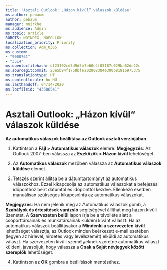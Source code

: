 ```yaml
---
title: 'Asztali Outlook: „Házon kívül“ válaszok küldése'
ms.author: pebaum
author: pebaum
manager: mnirkhe
ms.audience: Admin
ms.topic: article
ROBOTS: NOINDEX, NOFOLLOW
localization_priority: Priority
ms.collection: Adm_O365
ms.custom:
- "9000761"
- "3514"
ms.openlocfilehash: df23102cd5d9d5b7e60e4f05187c029ba62de22c
ms.sourcegitcommit: 23e5b94f1758bfe202008384e300b81816975375
ms.translationtype: HT
ms.contentlocale: hu-HU
ms.lasthandoff: 04/14/2020
ms.locfileid: "43506541"
---
```

# <a name="outlook-desktop-send-out-of-office-replies"></a>Asztali Outlook: „Házon kívül“ válaszok küldése

**Az automatikus válaszok beállítása az Outlook asztali verziójában**

1. Kattintson a **Fájl > Automatikus válaszok** elemre. **Megjegyzés**: Az Outlook 2007-ben válassza az **Eszközök > Házon kívül** lehetőséget.

2. Az **Automatikus válaszok** mezőben válassza az **Automatikus válaszok küldése** elemet.

3. Tetszés szerint állítsa be a dátumtartományt az automatikus válaszokhoz. Ezzel kikapcsolja az automatikus válaszokat a befejezési időponthoz beírt dátumtól és időponttól kezdve. Ellenkező esetben manuálisan szükséges kikapcsolnia az automatikus válaszokat.

**Megjegyzés**: Ha nem jelenik meg az Automatikus válaszok gomb, a **Szabályok és értesítések varázsló** segítségével állíthat meg házon kívüli üzenetet. A **Szervezeten belül** lapon írja be a távolléte alatt a csoporttársainak és munkatársainak küldeni kívánt választ. Ha az automatikus válaszok beállításakor a **Mindenki a szervezeten kívül** lehetőséget választja, az Outlook minden beérkezett e-mail esetében (legyen az hírlevél, hirdetés vagy levélszemét) elküldi az automatikus választ. Ha szervezeten kívüli személyeknek szeretne automatikus választ küldeni, javasoljuk, hogy válassza a **Csak a Saját névjegyek között szereplők** lehetőséget.

4. Kattintson az **OK** gombra a beállítások mentéséhez.
